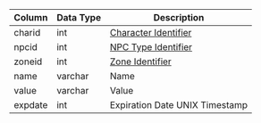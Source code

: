 | Column  | Data Type | Description                                                                   |
| ------- | --------- | ----------------------------------------------------------------------------- |
| charid  | int       | [Character Identifier](character_data.md)                                     |
| npcid   | int       | [NPC Type Identifier](npc_types.md)                                           |
| zoneid  | int       | [Zone Identifier](https://eqemu.gitbook.io/server/categories/zones/zone-list) |
| name    | varchar   | Name                                                                          |
| value   | varchar   | Value                                                                         |
| expdate | int       | Expiration Date UNIX Timestamp                                                |